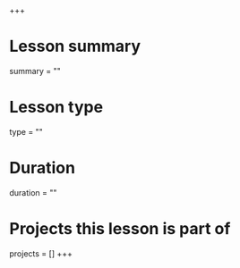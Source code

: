 +++
# Lesson summary
summary = ""

# Lesson type
type = ""

# Duration
duration = ""

# Projects this lesson is part of
projects = []
+++
